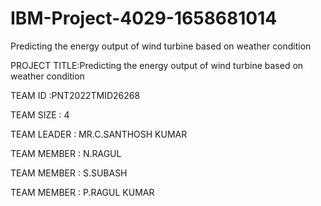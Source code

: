 # IBM-Project-4029-1658681014
Predicting the energy output of wind turbine based on weather condition

PROJECT TITLE:Predicting the energy output of wind turbine based on weather condition

TEAM ID :PNT2022TMID26268

TEAM SIZE : 4

TEAM LEADER : MR.C.SANTHOSH KUMAR

TEAM MEMBER : N.RAGUL

TEAM MEMBER : S.SUBASH

TEAM MEMBER : P.RAGUL KUMAR
